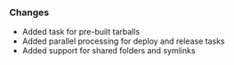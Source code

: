 ### Changes ###

 + Added task for pre-built tarballs
 + Added parallel processing for deploy and release tasks
 + Added support for shared folders and symlinks

